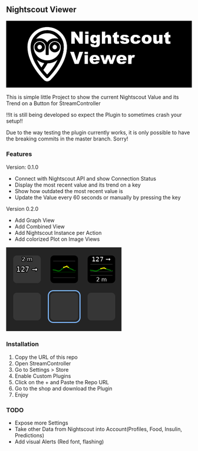 ## Nightscout Viewer

![Logo](store/banner_name.png)

This is simple little Project to show the current Nightscout Value and its Trend
on a Button for StreamController

!!It is still being developed so expect the Plugin to sometimes crash your setup!!

Due to the way testing the plugin currently works, it is only possible to have 
the breaking commits in the master branch. Sorry!

### Features

Version: 0.1.0

+ Connect with Nightscout API and show Connection Status
+ Display the most recent value and its trend on a key
+ Show how outdated the most recent value is
+ Update the Value every 60 seconds or manually by pressing the key


Version 0.2.0

+ Add Graph View
+ Add Combined View
+ Add Nightscout Instance per Action
+ Add colorized Plot on Image Views

![Screenshot](store/Preview_0_2_0.png)

### Installation

1. Copy the URL of this repo
2. Open StreamController
3. Go to Settings > Store
4. Enable Custom Plugins
5. Click on the + and Paste the Repo URL
6. Go to the shop and download the Plugin
7. Enjoy

### TODO

+ Expose more Settings
+ Take other Data from Nightscout into Account(Profiles, Food, Insulin, Predictions)
+ Add visual Alerts (Red font, flashing)